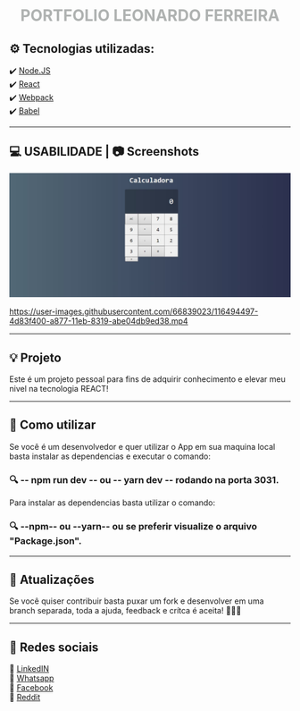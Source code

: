  <h1 align="center" style="color: #afb2b1"> PORTFOLIO LEONARDO FERREIRA </h1>

## ⚙️ Tecnologias utilizadas: 
✔️ [Node.JS](https://nodejs.org/en/) <br>
✔️ [React](https://pt-br.reactjs.org) <br>
✔️ [Webpack](https://webpack.js.org) <br>
✔️ [Babel](http://babel.io) <br>


<hr>

## 💻 USABILIDADE | 📷 Screenshots 

<img src="./Screenshots/Screenshot_1.jpg">

https://user-images.githubusercontent.com/66839023/116494497-4d83f400-a877-11eb-8319-abe04db9ed38.mp4


<hr>

## 💡 Projeto

<p> Este é um projeto pessoal para fins de adquirir conhecimento e elevar meu nivel na tecnologia REACT! </p>

<hr>

## 📍 Como utilizar 

<p> Se você é um desenvolvedor e quer utilizar o App em sua maquina local basta instalar as dependencias e executar o comando: <br>
<h3> 🔍 -- npm run dev -- ou -- yarn dev -- rodando na porta 3031.</h3>

<p> Para instalar as dependencias basta utilizar o comando: <br>
<h3> 🔍 --npm-- ou --yarn-- ou se preferir visualize o arquivo "Package.json". </h3>

<hr>

## 📢 Atualizações 

<p> Se você quiser contribuir basta puxar um fork e desenvolver em uma branch separada, toda a ajuda, feedback e crítca é aceita! 🚀🚀🚀 </p>

<hr>


## 📲 Redes sociais

🔗 [LinkedIN](https://www.linkedin.com/in/leonardo-ferreira-253a60173/) <br>
🔗 [Whatsapp](https://api.whatsapp.com/send?phone=5521997674932) <br>
🔗 [Facebook](https://www.facebook.com) <br>
🔗 [Reddit](https://www.reddit.com)
